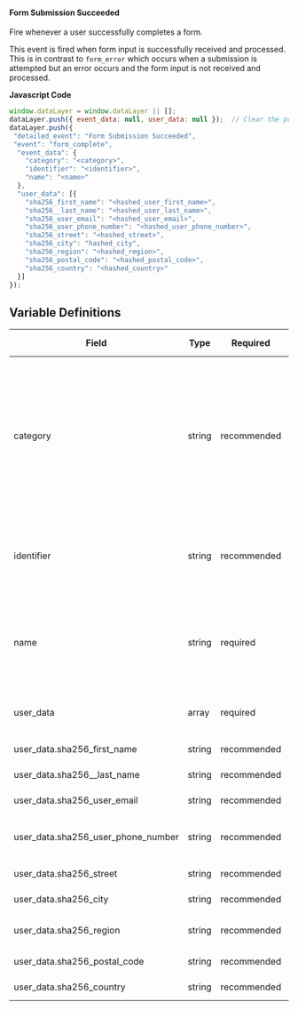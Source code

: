 #### Form Submission Succeeded

Fire whenever a user successfully completes a form.

This event is fired when form input is successfully received and processed. This is in contrast to `form_error` which occurs when a submission is attempted but an error occurs and the form input is not received and processed.

**Javascript Code**

```js
window.dataLayer = window.dataLayer || [];
dataLayer.push({ event_data: null, user_data: null });  // Clear the previous event_data object.
dataLayer.push({
 "detailed_event": "Form Submission Succeeded",
 "event": "form_complete",
  "event_data": {
    "category": "<category>",
    "identifier": "<identifier>",
    "name": "<name>"
  },
  "user_data": [{
    "sha256_first_name": "<hashed_user_first_name>",
    "sha256__last_name": "<hashed_user_last_name>",
    "sha256_user_email": "<hashed_user_email>",
    "sha256_user_phone_number": "<hashed_user_phone_number>",
    "sha256_street": "<hashed_street>",
    "sha256_city": "hashed_city",
    "sha256_region": "<hashed_region>",
    "sha256_postal_code": "<hashed_postal_code>",
    "sha256_country": "<hashed_country>"
  }]
});

```

## Variable Definitions

|Field|Type|Required|Description|Example|Pattern|Min Length|Max Length|Minimum|Maximum|Multiple Of|
| --- | --- | --- | --- | --- | --- | --- | --- | --- | --- | --- |
|category|string|recommended|A human-readable identifier whose purpose will vary by event, but generally is used to group things (forms, links, videos) into loose associations based upon shared characteristics. If running low on custom dimensions, you may combine multiple categories together in this field, separated by greater than (>) or slash (/). See https://schema.org/category.|Job Application|||||||
|identifier|string|recommended|The form machine-readable name. This should be a unique value specific to this form, if one exists. If one does not exist, this can also be populated with the same value as the <name>.|form-12345|||||||
|name|string|required|The form human-readable name. This should be something that an analyst without a deep knowledge of the technical implementation of the site can easily identify the form with. It should be lowercase snake_case.|caregiver_1078_application|||||||
|user_data|array|required|An array containing user-provided data for enhanced conversions. Each object in the array represents a user.||||||||
|user_data.sha256_first_name|string|recommended|SHA-256 hashed value of the user's first name.||||||||
|user_data.sha256__last_name|string|recommended|SHA-256 hashed value of the user's last name.||||||||
|user_data.sha256_user_email|string|recommended|SHA-256 hashed value of the user's email address.||||||||
|user_data.sha256_user_phone_number|string|recommended|SHA-256 hashed value of the user's phone number (should be in E.164 format before hashing).||||||||
|user_data.sha256_street|string|recommended|SHA-256 hashed value of the user's street address.||||||||
|user_data.sha256_city|string|recommended|SHA-256 hashed value of the user's city.||||||||
|user_data.sha256_region|string|recommended|SHA-256 hashed value of the user's region (state or province).||||||||
|user_data.sha256_postal_code|string|recommended|SHA-256 hashed value of the user's postal code.||||||||
|user_data.sha256_country|string|recommended|SHA-256 hashed value of the user's country.|US|||||||
